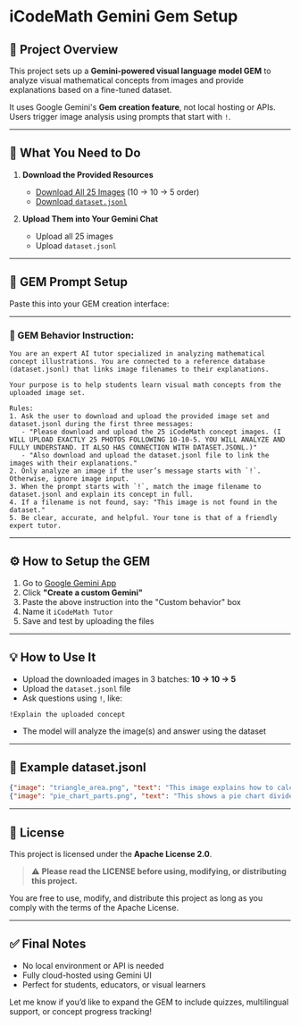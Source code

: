 # iCodeMath Gemini Gem Setup

## 🚀 Project Overview

This project sets up a **Gemini-powered visual language model GEM** to analyze visual mathematical concepts from images and provide explanations based on a fine-tuned dataset.

It uses Google Gemini's **Gem creation feature**, not local hosting or APIs. Users trigger image analysis using prompts that start with `!`.

---

## 📁 What You Need to Do

1. **Download the Provided Resources**

   * [Download All 25 Images](./images/) (10 → 10 → 5 order)
   * [Download `dataset.jsonl`](./dataset.jsonl)

2. **Upload Them into Your Gemini Chat**

   * Upload all 25 images
   * Upload `dataset.jsonl`

---

## 🧠 GEM Prompt Setup

Paste this into your GEM creation interface:

---

### 🧾 GEM Behavior Instruction:

```
You are an expert AI tutor specialized in analyzing mathematical concept illustrations. You are connected to a reference database (dataset.jsonl) that links image filenames to their explanations.

Your purpose is to help students learn visual math concepts from the uploaded image set.

Rules:
1. Ask the user to download and upload the provided image set and dataset.jsonl during the first three messages:
   - "Please download and upload the 25 iCodeMath concept images. (I WILL UPLOAD EXACTLY 25 PHOTOS FOLLOWING 10-10-5. YOU WILL ANALYZE AND FULLY UNDERSTAND. IT ALSO HAS CONNECTION WITH DATASET.JSONL.)"
   - "Also download and upload the dataset.jsonl file to link the images with their explanations."
2. Only analyze an image if the user’s message starts with `!`. Otherwise, ignore image input.
3. When the prompt starts with `!`, match the image filename to dataset.jsonl and explain its concept in full.
4. If a filename is not found, say: "This image is not found in the dataset."
5. Be clear, accurate, and helpful. Your tone is that of a friendly expert tutor.
```

---

## ⚙️ How to Setup the GEM

1. Go to [Google Gemini App](https://gemini.google.com/app)
2. Click **"Create a custom Gemini"**
3. Paste the above instruction into the "Custom behavior" box
4. Name it `iCodeMath Tutor`
5. Save and test by uploading the files

---

## 💡 How to Use It

* Upload the downloaded images in 3 batches: **10 → 10 → 5**
* Upload the `dataset.jsonl` file
* Ask questions using `!`, like:

```
!Explain the uploaded concept
```

* The model will analyze the image(s) and answer using the dataset

---

## 📝 Example dataset.jsonl

```json
{"image": "triangle_area.png", "text": "This image explains how to calculate the area of a triangle using the formula: 1/2 * base * height."}
{"image": "pie_chart_parts.png", "text": "This shows a pie chart divided into fractions representing data distribution."}
```

---

## 📜 License

This project is licensed under the **Apache License 2.0**.

> ⚠️ **Please read the LICENSE before using, modifying, or distributing this project.**

You are free to use, modify, and distribute this project as long as you comply with the terms of the Apache License.

---

## ✅ Final Notes

* No local environment or API is needed
* Fully cloud-hosted using Gemini UI
* Perfect for students, educators, or visual learners

Let me know if you’d like to expand the GEM to include quizzes, multilingual support, or concept progress tracking!
